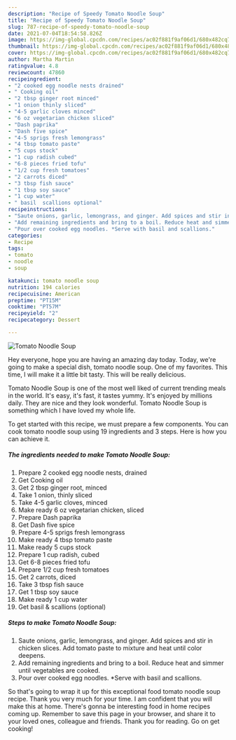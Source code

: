```yaml
---
description: "Recipe of Speedy Tomato Noodle Soup"
title: "Recipe of Speedy Tomato Noodle Soup"
slug: 787-recipe-of-speedy-tomato-noodle-soup
date: 2021-07-04T18:54:58.826Z
image: https://img-global.cpcdn.com/recipes/ac02f881f9af06d1/680x482cq70/tomato-noodle-soup-recipe-main-photo.jpg
thumbnail: https://img-global.cpcdn.com/recipes/ac02f881f9af06d1/680x482cq70/tomato-noodle-soup-recipe-main-photo.jpg
cover: https://img-global.cpcdn.com/recipes/ac02f881f9af06d1/680x482cq70/tomato-noodle-soup-recipe-main-photo.jpg
author: Martha Martin
ratingvalue: 4.8
reviewcount: 47860
recipeingredient:
- "2 cooked egg noodle nests drained"
- " Cooking oil"
- "2 tbsp ginger root minced"
- "1 onion thinly sliced"
- "4-5 garlic cloves minced"
- "6 oz vegetarian chicken sliced"
- "Dash paprika"
- "Dash five spice"
- "4-5 sprigs fresh lemongrass"
- "4 tbsp tomato paste"
- "5 cups stock"
- "1 cup radish cubed"
- "6-8 pieces fried tofu"
- "1/2 cup fresh tomatoes"
- "2 carrots diced"
- "3 tbsp fish sauce"
- "1 tbsp soy sauce"
- "1 cup water"
- " basil  scallions optional"
recipeinstructions:
- "Saute onions, garlic, lemongrass, and ginger. Add spices and stir in chicken slices. Add tomato paste to mixture and heat until color deepens."
- "Add remaining ingredients and bring to a boil. Reduce heat and simmer until vegetables are cooked."
- "Pour over cooked egg noodles. *Serve with basil and scallions."
categories:
- Recipe
tags:
- tomato
- noodle
- soup

katakunci: tomato noodle soup 
nutrition: 194 calories
recipecuisine: American
preptime: "PT15M"
cooktime: "PT57M"
recipeyield: "2"
recipecategory: Dessert

---
```



![Tomato Noodle Soup](https://img-global.cpcdn.com/recipes/ac02f881f9af06d1/680x482cq70/tomato-noodle-soup-recipe-main-photo.jpg)

Hey everyone, hope you are having an amazing day today. Today, we're going to make a special dish, tomato noodle soup. One of my favorites. This time, I will make it a little bit tasty. This will be really delicious.



Tomato Noodle Soup is one of the most well liked of current trending meals in the world. It's easy, it's fast, it tastes yummy. It's enjoyed by millions daily. They are nice and they look wonderful. Tomato Noodle Soup is something which I have loved my whole life.


To get started with this recipe, we must prepare a few components. You can cook tomato noodle soup using 19 ingredients and 3 steps. Here is how you can achieve it.

<!--inarticleads1-->

##### The ingredients needed to make Tomato Noodle Soup:

1. Prepare 2 cooked egg noodle nests, drained
1. Get  Cooking oil
1. Get 2 tbsp ginger root, minced
1. Take 1 onion, thinly sliced
1. Take 4-5 garlic cloves, minced
1. Make ready 6 oz vegetarian chicken, sliced
1. Prepare Dash paprika
1. Get Dash five spice
1. Prepare 4-5 sprigs fresh lemongrass
1. Make ready 4 tbsp tomato paste
1. Make ready 5 cups stock
1. Prepare 1 cup radish, cubed
1. Get 6-8 pieces fried tofu
1. Prepare 1/2 cup fresh tomatoes
1. Get 2 carrots, diced
1. Take 3 tbsp fish sauce
1. Get 1 tbsp soy sauce
1. Make ready 1 cup water
1. Get  basil &amp; scallions (optional)




<!--inarticleads2-->

##### Steps to make Tomato Noodle Soup:

1. Saute onions, garlic, lemongrass, and ginger. Add spices and stir in chicken slices. Add tomato paste to mixture and heat until color deepens.
1. Add remaining ingredients and bring to a boil. Reduce heat and simmer until vegetables are cooked.
1. Pour over cooked egg noodles. *Serve with basil and scallions.




So that's going to wrap it up for this exceptional food tomato noodle soup recipe. Thank you very much for your time. I am confident that you will make this at home. There's gonna be interesting food in home recipes coming up. Remember to save this page in your browser, and share it to your loved ones, colleague and friends. Thank you for reading. Go on get cooking!

